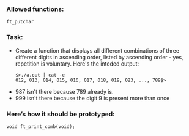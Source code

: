 ### Allowed functions:
`ft_putchar`

### Task:
* Create a function that displays all different combinations of three different digits in ascending order, listed by ascending order - yes, repetition is voluntary.
Here's the inteded output:
    ```
    $>./a.out | cat -e
    012, 013, 014, 015, 016, 017, 018, 019, 023, ..., 789$>
    ```
* 987 isn't there because 789 already is.
* 999 isn't there because the digit 9 is present more than once

### Here’s how it should be prototyped:
`void ft_print_comb(void);`